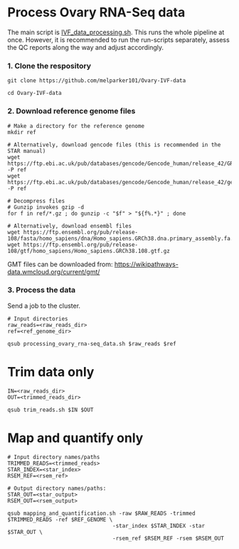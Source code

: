 # Process Ovary RNA-Seq data
The main script is [IVF_data_processing.sh](https://github.com/melparker101/Ovary-IVF-data/blob/main/IVF_data_processing.sh). This runs the whole pipeline at once. However, it is recommended to run the run-scripts separately, assess the QC reports along the way and adjust accordingly.

### 1. Clone the respository
```
git clone https://github.com/melparker101/Ovary-IVF-data

cd Ovary-IVF-data
```

### 2. Download reference genome files
```
# Make a directory for the reference genome
mkdir ref

# Alternatively, download gencode files (this is recommended in the STAR manual)
wget https://ftp.ebi.ac.uk/pub/databases/gencode/Gencode_human/release_42/GRCh38.primary_assembly.genome.fa.gz -P ref
wget https://ftp.ebi.ac.uk/pub/databases/gencode/Gencode_human/release_42/gencode.v42.primary_assembly.annotation.gtf.gz -P ref

# Decompress files
# Gunzip invokes gzip -d
for f in ref/*.gz ; do gunzip -c "$f" > "${f%.*}" ; done
```

```
# Alternatively, download ensembl files
wget https://ftp.ensembl.org/pub/release-108/fasta/homo_sapiens/dna/Homo_sapiens.GRCh38.dna.primary_assembly.fa.gz
wget https://ftp.ensembl.org/pub/release-108/gtf/homo_sapiens/Homo_sapiens.GRCh38.108.gtf.gz
```

GMT files can be downloaded from:
https://wikipathways-data.wmcloud.org/current/gmt/

### 3. Process the data
Send a job to the cluster.

```
# Input directories
raw_reads=<raw_reads_dir>
ref=<ref_genome_dir>

qsub processing_ovary_rna-seq_data.sh $raw_reads $ref
```

# Trim data only
```
IN=<raw_reads_dir>
OUT=<trimmed_reads_dir>

qsub trim_reads.sh $IN $OUT
```

# Map and quantify only
```
# Input directory names/paths
TRIMMED_READS=<trimmed_reads>
STAR_INDEX=<star_index>
RSEM_REF=<rsem_ref>

# Output directory names/paths:
STAR_OUT=<star_output>
RSEM_OUT=<rsem_output>

qsub mapping_and_quantification.sh -raw $RAW_READS -trimmed $TRIMMED_READS -ref $REF_GENOME \
                                 -star_index $STAR_INDEX -star $STAR_OUT \
                                 -rsem_ref $RSEM_REF -rsem $RSEM_OUT
```
